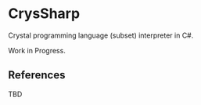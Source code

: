 # CrysSharp

Crystal programming language (subset) interpreter in C#.

Work in Progress.

## References

TBD


